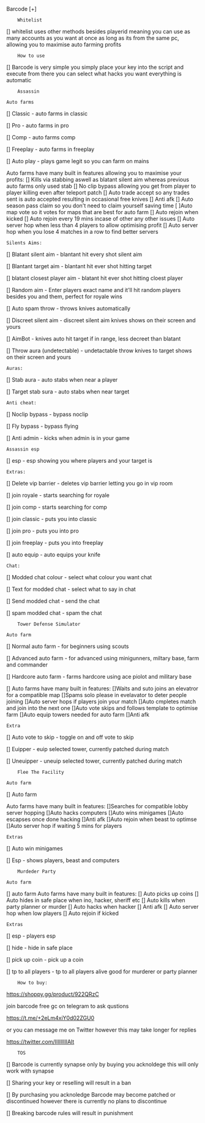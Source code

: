 Barcode [+]

		Whitelist
[] whitelist uses other methods besides playerid meaning you can use as many accounts as you want at once as long as its from the same pc, allowing you to maximise auto farming profits

		How to use
[] Barcode is very simple you simply place your key into the script and execute from there you can select what hacks you want everything is automatic

		Assassin

	Auto farms
[] Classic - auto farms in classic

[] Pro - auto farms in pro

[] Comp - auto farms comp

[] Freeplay - auto farms in freeplay

[] Auto play - plays game legit so you can farm on mains

Auto farms have many built in features allowing you to maximise your profits:
	[] Kills via stabbing aswell as blatant silent aim whereas previous auto farms only used stab
	[] No clip bypass allowing you get from player to player killing even after teleport patch
	[] Auto trade accept so any trades sent is auto accepted resulting in occasional free knives
	[] Anti afk
	[] Auto season pass claim so you don't need to claim yourself saving time
	[ ]Auto map vote so it votes for maps that are best for auto farm
	[] Auto rejoin when kicked
	[] Auto rejoin every 19 mins incase of other any other issues
	[] Auto server hop when less than 4 players to allow optimising profit
	[] Auto server hop when you lose 4 matches in a row to find better servers

	Silents Aims:
[] Blatant silent aim - blantant hit every shot silent aim

[] Blantant target aim - blantant hit ever shot hitting target

[] blatant closest player aim - blatant hit ever shot hitting cloest player

[] Random aim - Enter players exact name and it'll hit random players besides you and them, perfect for royale wins

[] Auto spam throw - throws knives automatically

[] Discreet silent aim - discreet silent aim knives shows on their screen and yours

[] AimBot - knives auto hit target if in range, less decreet than blatant

[] Throw aura (undetectable) - undetactable throw knives to target shows on their screen and yours

	Auras:
[] Stab aura - auto stabs when near a player

[] Target stab sura - auto stabs when near target

	Anti cheat:
[] Noclip bypass - bypass noclip

[] Fly bypass - bypass flying

[] Anti admin - kicks when admin is in your game

	Assassin esp
[] esp - esp showing you where players and your target is

	Extras:
[] Delete vip barrier - deletes vip barrier letting you go in vip room

[] join royale - starts searching for royale

[] join comp - starts searching for comp

[] join classic - puts you into classic

[] join pro - puts you into pro

[] join freeplay - puts you into freeplay

[] auto equip - auto equips your knife

	Chat:
[] Modded chat colour - select what colour you want chat

[] Text for modded chat - select what to say in chat

[] Send modded chat - send the chat

[] spam modded chat - spam the chat

		Tower Defense Simulator

	Auto farm
[] Normal auto farm - for beginners using scouts

[] Advanced auto farm - for advanced using minigunners, miltary base, farm and commander

[] Hardcore auto farm - farms hardcore using ace piolot and military base

[] Auto farms have many built in features:
	[]Waits and suto joins an elevatror for a compatible map
	[]Spams solo please in evelavator to deter people joining
	[]Auto server hops if players join your match
	[]Auto cmpletes match and join into the next one
	[]Auto vote skips and follows template to optimise farm
	[]Auto equip towers needed for auto farm 
	[]Anti afk

	Extra
[] Auto vote to skip - toggle on and off vote to skip

[] Euipper - euip selected tower, currently patched during match

[] Uneuipper - uneuip selected tower, currently patched during match

		Flee The Facility

	Auto farm
[] Auto farm

Auto farms have many built in features:
	[]Searches for compatible lobby server hopping
	[]Auto hacks computers
	[]Auto wins minigames
	[]Auto escapses once done hacking
	[]Anti afk
	[]Auto rejoin when beast to optimse
	[]Auto server hop if waiting 5 mins for players

	Extras
[] Auto win minigames

[] Esp - shows players, beast and computers

		Murdeder Party

	Auto farm
[] auto farm
Auto farms have many built in features:
	[] Auto picks up coins
	[] Auto hides in safe place when ino, hacker, sheriff etc
	[] Auto kills when party planner or murder
	[] Auto hacks when hacker
	[] Anti afk
	[] Auto server hop when low players
	[] Auto rejoin if kicked

	Extras
[] esp - players esp

[] hide - hide in safe place

[] pick up coin - pick up a coin

[] tp to all players - tp to all players alive good for murderer or party planner


		How to buy:
https://shoppy.gg/product/922QRzC

join barcode free gc on telegram to ask qustions

https://t.me/+2eLm4xiY0d02ZGU0

or you can message me on Twitter however this may take longer for replies

https://twitter.com/IIIlllIIIAlt

		TOS
[] Barcode is currently synapse only by buying you acknoldege this will only work with synapse

[] Sharing your key or reselling will result in a ban

[] By purchasing you acknoledge Barcode may become patched or discontinued however there is currently no plans to discontinue

[] Breaking barcode rules will result in punishment
